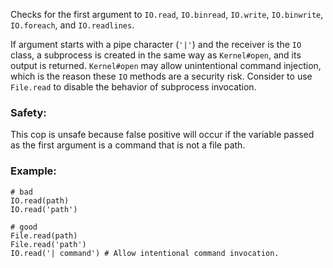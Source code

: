 Checks for the first argument to `IO.read`, `IO.binread`, `IO.write`, `IO.binwrite`,
`IO.foreach`, and `IO.readlines`.

If argument starts with a pipe character (`'|'`) and the receiver is the `IO` class,
a subprocess is created in the same way as `Kernel#open`, and its output is returned.
`Kernel#open` may allow unintentional command injection, which is the reason these
`IO` methods are a security risk.
Consider to use `File.read` to disable the behavior of subprocess invocation.

### Safety:

This cop is unsafe because false positive will occur if the variable passed as
the first argument is a command that is not a file path.

### Example:

    # bad
    IO.read(path)
    IO.read('path')

    # good
    File.read(path)
    File.read('path')
    IO.read('| command') # Allow intentional command invocation.
